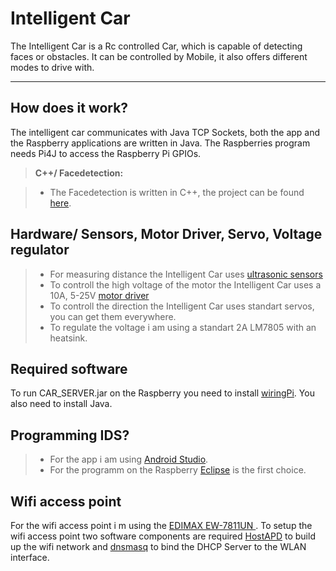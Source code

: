 Intelligent Car
===================

The Intelligent Car is a Rc controlled Car,
which is capable of detecting faces or obstacles. 
It can be controlled by Mobile, it also offers different modes to drive with.

----------


How does it work?
-------------
The intelligent car communicates with Java TCP Sockets, both the app and the Raspberry applications are written in Java. The Raspberries program needs Pi4J to access the Raspberry Pi GPIOs.

> **C++/ Facedetection:**

> -  The Facedetection is written in C++, the project can be found [here](https://github.com/MrGrimod/intelligent-car-track).

Hardware/ Sensors, Motor Driver, Servo, Voltage regulator
-------------
> -  For measuring distance the Intelligent Car uses [ ultrasonic sensors ](https://www.amazon.de/Ultrasonic-Distance-Measuring-Transducer-Arduino-5pcs/dp/B01CTZS4U6/ref=sr_1_2?ie=UTF8&qid=1491762506&sr=8-2&keywords=ultrasonic+sensor)
> -  To controll the high voltage of the motor the Intelligent Car uses a 10A, 5-25V  [ motor driver ](http://www.robotshop.com/eu/en/10a-5-30v-dual-channel-dc-motor-driver.html)
> - To controll the direction the Intelligent Car uses standart servos, you can get them everywhere.
> - To regulate the voltage i am using a standart 2A LM7805 with an heatsink.


Required software 
-------------
To run CAR_SERVER.jar on the Raspberry you need to install [wiringPi](https://github.com/WiringPi/WiringPi). 
You also need to install Java.

Programming IDS?
-------------
> - For the app i am using [Android Studio](https://developer.android.com/studio/index.html).
> - For the programm on the Raspberry [Eclipse](https://www.eclipse.org/downloads/?) is the first choice.


Wifi access point 
-------------
For the wifi access point i m using the [ EDIMAX EW-7811UN ](https://www.amazon.de/EDIMAX-EW-7811UN-Wireless-Adapter-IEEE802-11b/dp/B003MTTJOY/ref=sr_1_1?ie=UTF8&qid=1492424488&sr=8-1&keywords=edimax+ew-7811un).
To setup the wifi access point two software components are required [HostAPD](https://www.daveconroy.com/turn-your-raspberry-pi-into-a-wifi-hotspot-with-edimax-nano-usb-ew-7811un-rtl8188cus-chipset/) to build up the wifi network and [dnsmasq](https://blog.marvin-menzerath.de/artikel/raspberry-pi-als-wlan-access-point-nutzen/) to bind the DHCP Server to the WLAN interface.


